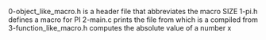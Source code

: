 0-object_like_macro.h is a header file that abbreviates the macro SIZE
1-pi.h defines a macro for PI
2-main.c prints the file from which is a compiled from
3-function_like_macro.h computes the absolute value of a number x
